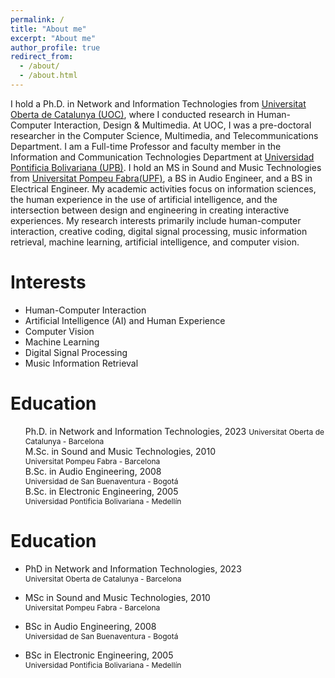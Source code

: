 ```yaml
---
permalink: /
title: "About me"
excerpt: "About me"
author_profile: true
redirect_from: 
  - /about/
  - /about.html
---
```


I hold a Ph.D. in Network and Information Technologies from [Universitat Oberta de Catalunya (UOC)](https://uoc.edu), where I conducted research in Human-Computer Interaction, Design & Multimedia. At UOC, I was a pre-doctoral researcher in the Computer Science, Multimedia, and Telecommunications Department. I am a Full-time Professor and faculty member in the Information and Communication Technologies Department at [Universidad Pontificia Bolivariana (UPB)](https://upb.edu.co). I hold an MS in Sound and Music Technologies from [Universitat Pompeu Fabra(UPF)](https://www.upf.edu/en/), a BS in Audio Engineer, and a BS in Electrical Engineer. My academic activities focus on information sciences, the human experience in the use of artificial intelligence, and the intersection between design and engineering in creating interactive experiences. My research interests primarily include human-computer interaction, creative coding, digital signal processing, music information retrieval, machine learning, artificial intelligence, and computer vision.

Interests
======
- Human-Computer Interaction
- Artificial Intelligence (AI) and Human Experience
- Computer Vision
- Machine Learning
- Digital Signal Processing
- Music Information Retrieval

Education
=====
<ul style="list-style-type: none;">
  <li><i class="fas fa-graduation-cap"></i> Ph.D. in Network and Information Technologies, 2023
      <span style="font-size:9pt;">Universitat Oberta de Catalunya - Barcelona</span></li>
  <li><i class="fas fa-graduation-cap"></i> M.Sc. in Sound and Music Technologies, 2010</li>
  <span style="font-size:9pt;">Universitat Pompeu Fabra - Barcelona</span>
  <li><i class="fas fa-graduation-cap"></i> B.Sc. in Audio Engineering, 2008</li>
  <span style="font-size:9pt;">Universidad de San Buenaventura - Bogotá</span>
  <li><i class="fas fa-graduation-cap"></i> B.Sc. in Electronic Engineering, 2005</li>
  <span style="font-size:9pt;">Universidad Pontificia Bolivariana - Medellín</span>
</ul>

Education
=====
* PhD in Network and Information Technologies, 2023  
    <span style="font-size:9pt;">Universitat Oberta de Catalunya - Barcelona</span>
    
* MSc in Sound and Music Technologies, 2010  
    <span style="font-size:9pt;">Universitat Pompeu Fabra - Barcelona</span>
  
* BSc in Audio Engineering, 2008  
    <span style="font-size:9pt;">Universidad de San Buenaventura - Bogotá</span>
  
* BSc in Electronic Engineering, 2005  
    <span style="font-size:9pt;">Universidad Pontificia Bolivariana - Medellín</span>  
  
